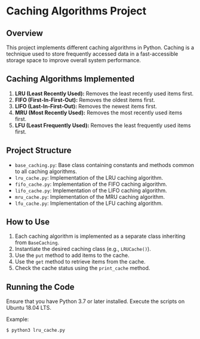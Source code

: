 # Caching Algorithms Project

## Overview
This project implements different caching algorithms in Python. Caching is a technique used to store frequently accessed data in a fast-accessible storage space to improve overall system performance.

## Caching Algorithms Implemented
1. **LRU (Least Recently Used):** Removes the least recently used items first.
2. **FIFO (First-In-First-Out):** Removes the oldest items first.
3. **LIFO (Last-In-First-Out):** Removes the newest items first.
4. **MRU (Most Recently Used):** Removes the most recently used items first.
5. **LFU (Least Frequently Used):** Removes the least frequently used items first.

## Project Structure
- `base_caching.py`: Base class containing constants and methods common to all caching algorithms.
- `lru_cache.py`: Implementation of the LRU caching algorithm.
- `fifo_cache.py`: Implementation of the FIFO caching algorithm.
- `lifo_cache.py`: Implementation of the LIFO caching algorithm.
- `mru_cache.py`: Implementation of the MRU caching algorithm.
- `lfu_cache.py`: Implementation of the LFU caching algorithm.

## How to Use
1. Each caching algorithm is implemented as a separate class inheriting from `BaseCaching`.
2. Instantiate the desired caching class (e.g., `LRUCache()`).
3. Use the `put` method to add items to the cache.
4. Use the `get` method to retrieve items from the cache.
5. Check the cache status using the `print_cache` method.

## Running the Code
Ensure that you have Python 3.7 or later installed. Execute the scripts on Ubuntu 18.04 LTS.

Example:
```bash
$ python3 lru_cache.py
